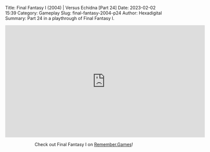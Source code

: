Title: Final Fantasy I (2004) | Versus Echidna [Part 24]
Date: 2023-02-02 15:39
Category: Gameplay
Slug: final-fantasy-2004-p24
Author: Hexadigital
Summary: Part 24 in a playthrough of Final Fantasy I.

<center><iframe src="https://www.youtube.com/embed/u5cDFZ5JUpk?feature=oembed" allow="accelerometer; autoplay; encrypted-media; gyroscope; picture-in-picture" width="640" height="360" frameborder="0"></iframe>

Check out Final Fantasy I on [Remember.Games](https://remember.games/game/6866/final-fantasy-i-ii-dawn-of-souls/)!</center>

